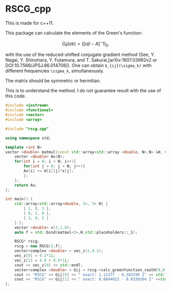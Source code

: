 # RSCG_cpp
This is made for c++11.


This package can calculate the elements of the Green's function:

```math
G_ij(σk) = ([σj I - A]^-1)_{ij},
```

with the use of the reduced-shifted conjugate gradient method
(See, Y. Nagai, Y. Shinohara, Y. Futamura, and T. Sakurai,[arXiv:1607.03992v2 or DOI:10.7566/JPSJ.86.014708]).
One can obtain ``G_{ij}(\sigma_k)`` with different frequencies ``\sigma_k``, simultaneously.

The matrix should be symmetric or hermitian.

This is to understand the method. 
I do not guarantee result with the use of this code. 

```c++
#include <iostream>
#include <functional>
#include <vector>
#include <array>

#include "rscg.cpp"

using namespace std;

template <int N>
vector <double> matmul(const std::array<std::array <double, N>,N> &H, vector <double> &x){
    vector <double> Ax(N);
    for(int i = 0; i < N; i++){
        for(int j = 0; j < N; j++){
        Ax[i] += H[i][j]*x[j];
        };
    };
    return Ax;
};

int main() {
    std::array<std::array<double, 3>, 3> H{ {
        { 1, 0, 3 },
        { 0, 2, 0 },
        { 3, 0, 5 }
    } };
    vector <double> x(3,1.0);
    auto f = std::bind(matmul<3>,H,std::placeholders::_1);

    RSCG* rscg;
    rscg = new RSCG(3,f);
    vector<complex <double> > vec_z(2,0.2);
    vec_z[0] = 0.2*1i;
    vec_z[1] = 4.0 + 0.5*1i;
    cout << vec_z[0] << std::endl;
    vector<complex <double> > Gij = rscg->calc_greenfunction_realH(0,0,vec_z);
    cout << "RSCG" << Gij[0] << " exact: 1.12377 - 0.383299 I" << std::endl;
    cout << "RSCG" << Gij[1] << " exact: 0.0844022 - 0.0339264 I" <<std::endl;
};
```
